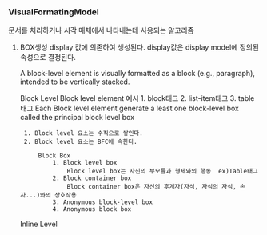 ### VisualFormatingModel

문서를 처리하거나 시각 매체에서 나타내는데 사용되는 알고리즘

1. BOX생성 
	display 값에 의존하여 생성된다.
	display값은 display model에 정의된 속성으로 결정된다.

	A block-level element is visually formatted as a block (e.g., paragraph), intended to be vertically stacked.

	Block Level 
		Block level element 예시
		 1. block태그 2. list-item태그 3. table태그
		 Each Block level element generate a least one block-level box called the principal block level box

		1. Block level 요소는 수직으로 쌓인다.
		2. Block level 요소는 BFC에 속한다.

			Block Box
				1. Block level box
					Block level box는 자신의 부모들과 형제와의 행동  ex)Table태그
				2. Block container box
					Block container box은 자신의 후계자(자식, 자식의 자식, 손자...)와의 상호작용
				3. Anonymous block-level box
				4. Anonymous block box
				
	Inline Level